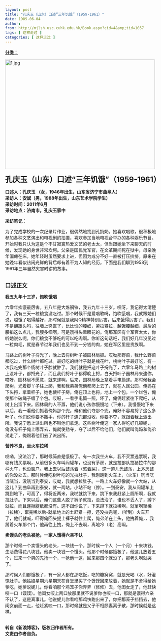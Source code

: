 ```yaml
---
layout: post
title: "孔庆玉（山东）口述“三年饥饿”（1959-1961）"
date: 1989-06-04
author: 
from: http://mjlsh.usc.cuhk.edu.hk/Book.aspx?cid=4&amp;tid=1057
tags: [ 这样走过 ]
categories: [ 这样走过 ]
---
```


<div style="margin: 15px 10px 10px 0px;">
<div>
<span id="ctl00_ContentPlaceHolder1_chapter1_SubjectLabel" style="font-weight:bold;text-decoration:underline;">
   分类：
  </span>
</div>
<p>
<img align="top" alt="1.jpg" border="0" height="354" src="http://mjlsh.usc.cuhk.edu.hk/medias/contents/1057/1.jpg" width="486"/>
</p>
<p>
<strong>
<font size="5">
    孔庆玉（山东）口述“三年饥饿”（1959-1961）
   </font>
</strong>
</p>
<p>
<strong>
   口述人：孔庆玉 （女，1946年出生，山东省济宁市曲阜人）
   <br/>
   采访人：安斌（男，1988年出生，山东艺术学院学生）
   <br/>
   采访时间：2011年6月
   <br/>
   采访地点：济南市，孔庆玉家中
  </strong>
</p>
<p>
<strong>
   采访笔记：
  </strong>
</p>
<p>
  为了完成学校的一次纪录片作业，很偶然地找到孔奶奶。她喜欢唱歌，很积极地参加各种文艺演出和电视剧的拍摄，喜欢参加当地电视台举办的各种娱乐节目。开始时我只认为这是个不甘寂寞热爱文艺的老太太，但当跟她坐下来聊天的时候，发现她的身世非常坎坷。父亲是国民党军官，在文革期间死在狱中，母亲晚年偏瘫在床，她年轻时虽然要求上进，但因为成分不好一直被打压排挤。原来在她晚年看似热闹光鲜的背后却有着不为人知的经历，下面是我们聊到1958到1961年三年自然灾害时讲的故事。
 </p>
<p>
<br/>
<strong>
<font size="4">
    口述正文
   </font>
</strong>
</p>
<p>
<strong>
   我五九年十三岁，饱吹饿唱
  </strong>
</p>
<p>
  六零年挨饿最厉害。五八年是大炼钢铁，我五九年十三岁。哎呀，我记得太清楚了，我有三天一粒粮食没吃过。那个时候不是爱唱歌吗，饱吹饿唱，我就跟她们说，越饿了唱得越好，那时候就是我阿Q精神特别厉害，后来饿得厉害了。我们不是翻跟头吗，往墙上竖直了，比比谁的腰细，紧拉紧拉，越饿腰越细，最后的腰掐这么点儿，我腰多细啊，可是饿得头晕眼花的。俺那军区有个军官太太，你听她说么呢，你们粮食不够吃的可以吃肉啊。你听这句话吧，我们好几年没见过一粒肉毛，就是春节过年我们也见不到一分钱的肉，她在军区里是贵族啊。
 </p>
<p>
  马路上的树叶子捋光了，晚上去捋树叶子被园林局抓。哎呦那野菜，我什么野菜都吃过，什么树叶都吃过。最好吃的树叶子就是槐花叶，槐树叶子最好吃，有一次我吃完那个杨树叶子脸就肿了。我们就是把这叶子捋光了，六零年马路上的树上没叶子，都捋光了，而且我们捋叶子都得晚上捋，白天捋叶子园林局来逮你，哎呀，园林局不愿意，就来逮啊。后来，园林局晚上拿着手电筒逮。那时候我会爬树，光着脚丫子往上爬，我和我弟弟俺俩都爬上去了，就在人民公园。俺妈在下头捋，拿着杆子，她也使杆子掰，俺在顶上也捋，地上一个包，一个烂包，俺使那个破绳子缠了个包。哎呀，一看手电筒一照，坏了，俺俩赶紧往下爬吧，从树上出溜下来。园林局的人不孬，他们说小孩你慢慢地（下来）。我慢慢地下来以后，我一看他们抓着俺妈那个兜，俺和他们夺那个兜，俺好不容易捋了这么多叶子。他们说你要不撒手，你的杆子连兜都没收，你要不夺，就跟着我上派出所。我说宁愿上派出所也不叫他们拿走。这些树叶俺这一家人得吃好几顿呢，。俺没有杆子俺上哪弄去，俺就使劲夺，夺了以后不给他们，他们就叫俺妈和俺弟弟走了，俺跟着他们去了派出所。
 </p>
<p>
<strong>
   营养不良，坐火车拉稀
  </strong>
</p>
<p>
  哎呦，没法治了，那时候简直是饿极了。有一次我坐火车，我不买票逃票啊，我哪有钱买票啊，从前很多火车叫闷罐车，也没有茅房，就是拉部队拉猪拉牛的那种火车，也没窗户。我上去以后鼓荡着（憋着屎），这一道儿光鼓荡，上茅房鼓的你没处去。那时候俺吃树叶吃的光拉肚子，我刚跑到火车上，（火车）咣当咣当咣当，没咣当到泰安，哎呦，我就想拉肚子。一路上火车好像就一个大站，从这儿？到曲阜再到泰安，就一两站，小站不站（停）。一到泰安，我从闷罐车上跳到地下，可高了，得将近两米，我啪就跳下来，跳下来我赶紧上厕所啊，我就拉肚子。下来以后，俺们这些人脱了裤子就拉，没法治了，谁也不丢人了，蹲下就拉，而且连擦腚纸都没有。这不跟你说了，下来蹲下就拉稀啊，就窜啊窜稀（拉稀），窜完稀以后-就拿地上的土赶紧一擦，还没拉完呢，（听到）火车开了，他们就喊，吓得俺回头提上裤子就往上爬，俺弟弟在上头，他拽着俺，，我掰着火车那个门，他再往上拽，俺上不去啊，离地冷（老）高啊。
 </p>
<p>
<strong>
   卖馒头的老头被抢，一家人饿得六亲不认
  </strong>
</p>
<p>
  那个时候一个卖馒头的老头，一块钱一个。那时候一个人（一个月）十来块钱，生活费得花八块钱，他卖一块钱一个馒头。他那个时候都饿极了，他这儿放着五个，过来一个男的先抢一个，一抢他一逮，回来那四个就没了，那老头啊就哭了。
 </p>
<p>
  那时候人们都饿极了，有一家人都在那吃饭，吃的糠窝窝，就是光喝（水，好灌饱肚子。他姑娘星期六星期天在食堂里买了个馍馍回来放着，她就是不舍得给她爹吃，她爹说妮儿，你看咱那个鸡笼子你弄弄（修修）去，他闺女走了，他赶快咬一口（馍馍）。他闺女咬上两口放那里就不说爹你也咬一口，那就是饿得六亲不认了，这是真事儿。他说妮儿你看咱那鸡快跑出来了，你把那笼子挡挡去，他闺女前面一走，他赶紧咬一口，那时候就是父子不相顾妻离子散，那时候就是这样。
 </p>
<p>
<br/>
<strong>
   转自《新浪博客》，版权归作者所有。
   <br/>
   文责由作者自负。
  </strong>
</p>
</div>
